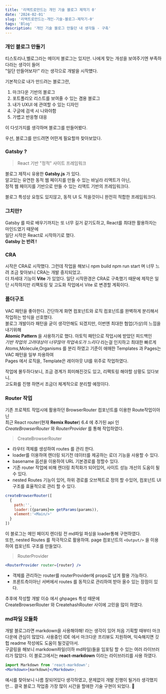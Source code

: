 ```yaml
---
title: '리액트로만드는 개인 기술 블로그 제작기 0'
date: '2024-02-01'
slug: '리액트로만드는-개인-기술-블로그-제작기-0'
tags: 'Blog'
description: '개인 기술 블로그 만들던 내 생각들 - 구축'
---
```


### 개인 블로그 만들기

티스토리나,벨로그라는 메이저 블로그는 있지만. 나에게 맞는 개성을 보여주기엔 부족하다라는 생각이 들어  
"일단 만들어보자!" 라는 생각으로 개발을 시작헀다.

기본적으로 내가 만드려는 블로그란,

1. 마크다운 기반의 블로그
2. 포트폴리오 리스트를 보여줄 수 있는 겸용 블로그
3. 내가 UXUI 에 관여할 수 있는 디자인
4. 구글에 검색 시 나와야함
5. 가볍고 반응형 대응

이 다섯가지를 생각하며 블로그를 만들어봤다.

우선, 블로그를 만드려면 어떤게 필요할까 찾아보았다.

### Gatsby ?

> React 기반 "정적" 사이트 프레임워크

블로그 제작시 유용한 **Gatsby.js** 가 있다.  
알고있는 유연한 동적 웹 페이지를 만들 수 있는 바닐라 리액트가 아닌,  
정적 웹 페이지를 기반으로 만들 수 있는 리액트 기반의 프레임워크다.

블로그 특성상 요청도 있지않고, 동적 UI 도 적을것이니 완전히 적합한 프레임워크다.

### 그치만?

Gatsby 를 따로 배우기까지는 또 너무 길거 같기도하고, React를 최대한 활용하자는 마인드였기 때문에  
일단 시작은 React로 시작하기로 했다.  
**Gatsby 는 반려 !**

### CRA

시작은 CRA로 시작했다.
그런데 작업을 해보니 npm build npm run start 며 너무 느려 조금 찾아보니 CRA는 개발 중지되었고.  
더 차세대 기능이 **Vite** 가 있었다.
일단 시작환경은 CRA로 구축했기 때문에 제작은 일단 시작하지만 리팩토링 및 고도화 작업에서 Vite 로 변경할 계획이다.

### 폴더구조

VAC 패턴을 좋아한다. 간단하게 화면 컴포넌트와 로직 컴포넌트를 완벽하게 분리해서 작업하는 방식을 선호했다.  
블로그 개발이라 패턴을 굳이 생각안해도 되겠지만, 이번엔 최대한 협업(가상)의 느낌을 내기위해  
**Atomic Pattern** 을 사용하기로 했다. 아토믹 패턴으로 작업시에 받았던 피드백인  
_기반 작업의 고려대상이 너무많아 작업속도가 느리다_ 라는걸 인지하고 최대한 빠르게  
Atoms,Molecule,Organisms 를 분리 하였고 기준이 애매한 Templates 과 Pages는 VAC 패턴을 일부 차용하여  
Pages 에서 로직을, Template은 레이아웃 UI를 위주로 작업하였다.

작업에 몰두하다보니, 조금 경계가 희미해진것도 있고, 리팩토링 해야할 상황도 있다보니.  
고도화를 진행 하면서 조금더 체계적으로 분리할 예정이다.

### Router 작업

기존 프로젝트 작업시에 활용하던 BrowserRouter 컴포넌트를 이용한 Route작업이아닌  
최근 React router(현재 **Remix Router**) 6.4 에 추가된 api 인  
_CreateBrowserRouter_ 와 _RouterProvider_ 를 통해 작업하였다.

> CreateBrowserRouter

- 라우터 객체를 생성하여 routes 를 관리 한다.
- loader를 이용하여 렌더링 되기전 데이터를 제공하는 로더 기능을 사용할 수 있다.
- basename 옵션을 이용하여 URL 기본경로를 정할수 있다.
- 기존 router 작업에 비해 렌더링 최적화가 되어있어, 사이트 성능 개선의 도움이 될 수 있다.
- nested Routes 기능이 있어, 하위 경로를 오브젝트로 정의 할 수있어, 컴포넌트 UI 구조를 효율적으로 관리 할 수 있다.

```jsx
createBrowserRouter([
  {
    path:'',
    loader:({params}=> getParams(params)),
    element:'<Main/>'
  }
])
```

이 블로그는 메인 페이지 렌더링 전 md파일 파싱을 loader통해 구현하였다.  
또한, nested Routes 를 적극적으로 활용하여. page 컴포넌트의 `<Output/>` 을 이용하여 컴포넌트 구조를 만들었다.

> RouterProvider

```jsx
<RouterProvider router={router} />
```

- 객체를 관리하는 router를 routerProvider에 props로 넘겨 활용 가능하다.
- 프론트측이아닌 서버에서 routes 를 동적으로 관리하여 받아 올수 있는 장점이 있다.

추후에 작성할 개발 이슈 에서 ghpages 특성 때문에  
CreateBrowserRouter 와 CreatehashRouter 사이에 고민을 많이 하였다.

### md파일 모듈화

개발 블로그라면 markdown을 사용해야해! 라는 생각이 있어 처음 기획할 때부터 마크다운에 관심이 많았다.
사용중인 IDE 에서 마크다운 프리뷰도 지원하며, 익숙해지면 깃헙 readme 작성에도 도움이 될것같아서.  
구글링을 해보니 markdown파일(이하 md파일)들을 임포팅 할 수 있는 여러 라이브러리가 많았다.
이 블로그에서는 **react-markdown** 이라는 라이브러리를 사용 하였다.

```jsx
import Markdown from 'react-markdown';
<Markdown>{markdown}</Markdown>;
```

예시를 찾아보니 나름 잘되어있다 생각하였고, 문제없이 개발 진행이 될거라 생각했지만...
결국 블로그 작업중 가장 많이 시간을 할애한 기술 구현이 되었다. 🤮
